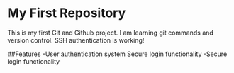 # My First Repository
This is my first Git and Github project.
 I am learning git commands and version control.
SSH authentication is working!

##Features
-User authentication system
Secure login functionality
-Secure login functionality
